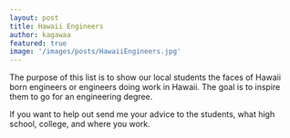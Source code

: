 ```yaml
---
layout: post
title: Hawaii Engineers
author: kagawaa
featured: true
image: '/images/posts/HawaiiEngineers.jpg'
---
```

The purpose of this list is to show our local students the faces of Hawaii born engineers or engineers doing work in Hawaii. The goal is to inspire them to go for an engineering degree.

If you want to help out send me your advice to the students, what high school, college, and where you work. 
